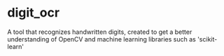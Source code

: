 # digit_ocr
A tool that recognizes handwritten digits, created to get a better understanding of OpenCV and machine learning libraries such as 'scikit-learn'
